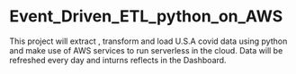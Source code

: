 # Event_Driven_ETL_python_on_AWS
This project will extract , transform and load U.S.A covid data using python and make use of AWS services to run serverless in the cloud. Data will be refreshed every day and inturns reflects in the Dashboard.
